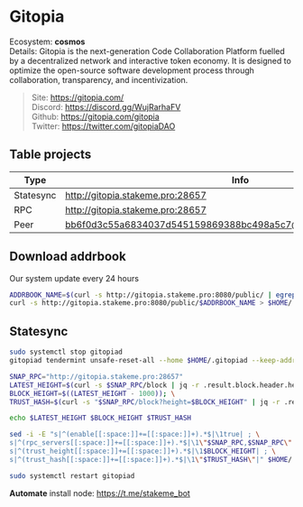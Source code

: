 # Gitopia

Ecosystem: **cosmos** </br>
Details: Gitopia is the next-generation Code Collaboration Platform fuelled by 
a decentralized network and interactive token economy.
It is designed to optimize the open-source software 
development process through collaboration, transparency, 
and incentivization.</br>

> Site: https://gitopia.com/ </br>
> Discord: https://discord.gg/WujRarhaFV </br>
> Github: https://gitopia.com/gitopia </br>
> Twitter: https://twitter.com/gitopiaDAO </br>
## Table projects
| Type      | Info      |
|-----------|-----------|
| Statesync | http://gitopia.stakeme.pro:28657 |
| RPC       | http://gitopia.stakeme.pro:28657       |
| Peer      | bb6f0d3c55a6834037d545159869388bc498a5c7@gitopia.stakeme.pro:28656      |

## Download addrbook
Our system update every 24 hours
```sh
ADDRBOOK_NAME=$(curl -s http://gitopia.stakeme.pro:8080/public/ | egrep -o ">gitopia_addrbook.*\.json" | tr -d ">")
curl -s http://gitopia.stakeme.pro:8080/public/$ADDRBOOK_NAME > $HOME/.gitopia/config/addrbook.json
```

## Statesync
```sh
sudo systemctl stop gitopiad
gitopiad tendermint unsafe-reset-all --home $HOME/.gitopiad --keep-addr-book

SNAP_RPC="http://gitopia.stakeme.pro:28657"
LATEST_HEIGHT=$(curl -s $SNAP_RPC/block | jq -r .result.block.header.height); \
BLOCK_HEIGHT=$((LATEST_HEIGHT - 1000)); \
TRUST_HASH=$(curl -s "$SNAP_RPC/block?height=$BLOCK_HEIGHT" | jq -r .result.block_id.hash)

echo $LATEST_HEIGHT $BLOCK_HEIGHT $TRUST_HASH

sed -i -E "s|^(enable[[:space:]]+=[[:space:]]+).*$|\1true| ; \
s|^(rpc_servers[[:space:]]+=[[:space:]]+).*$|\1\"$SNAP_RPC,$SNAP_RPC\"| ; \
s|^(trust_height[[:space:]]+=[[:space:]]+).*$|\1$BLOCK_HEIGHT| ; \
s|^(trust_hash[[:space:]]+=[[:space:]]+).*$|\1\"$TRUST_HASH\"|" $HOME/.gitopia/config/config.toml

sudo systemctl restart gitopiad
```

**Automate** install node: https://t.me/stakeme_bot
